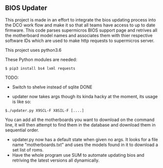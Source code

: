 ## BIOS Updater

This project is made in an effort to integrate the bios updating process into the DCO work flow and make it so that all teams have access to up to date firmware.
This code parses supermicros BIOS support page and retrives all the motherboard model names and associates them with thier respective software IDs which are used to make http requests to supermicros server. 

This project uses python3.6

These Python modules are needed:
```
$ pip3 install bs4 lxml requests
```
TODO:
- Switch to shelve instead of sqlite DONE

- updater now takes args though its kinda hacky at the moment, its usage is like so:
```
$./updater.py X9SCL-F X8SIL-F [....]
```
You can add all the motherboards you want to download on the command line, it will then attempt to find them in the database and download them in sequential order.

- updater.py now has a default state when given no args. It looks for a file name "motherboards.txt" and uses the models found in it to download a set list of roms.
- Have the whole program use SUM to automate updating bios and retriving the latest versions all dynamically.
